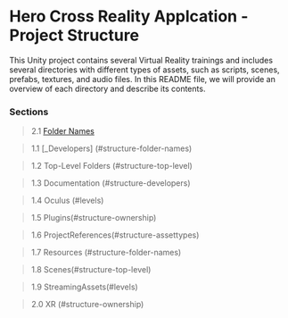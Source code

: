 # Hero Cross Reality Applcation - Project Structure

This Unity project contains several Virtual Reality trainings and includes several
directories with different types of assets, such as scripts, scenes, prefabs, textures,
and audio files. In this README file, we will provide an overview of each directory and
describe its contents.

### Sections

> 2.1 [Folder Names](#structure-folder-names)

> 1.1 [_Developers] (#structure-folder-names)

> 1.2 Top-Level Folders (#structure-top-level)

> 1.3 Documentation (#structure-developers)

> 1.4 Oculus (#levels)

> 1.5 Plugins(#structure-ownership)

> 1.6 ProjectReferences(#structure-assettypes)

> 1.7 Resources (#structure-folder-names)

> 1.8 Scenes(#structure-top-level)

> 1.9 StreamingAssets(#levels)

> 2.0 XR (#structure-ownership)
